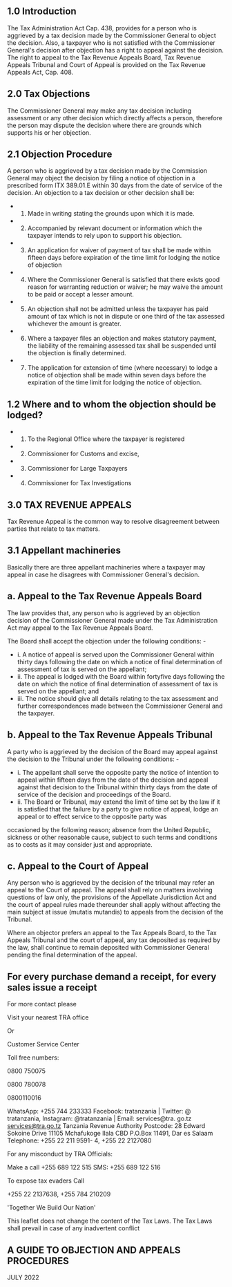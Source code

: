 ## 1.0 Introduction

The  Tax Administration Act  Cap.  438, provides  for  a person who is aggrieved by a tax decision made by the Commissioner  General  to  object  the  decision.  Also,  a taxpayer  who  is  not  satisfied  with  the  Commissioner General's decision after objection has a right to appeal against  the  decision.  The  right  to  appeal  to  the  Tax Revenue Appeals Board, Tax Revenue Appeals Tribunal and  Court  of  Appeal  is  provided  on  the  Tax  Revenue Appeals Act, Cap. 408.

## 2.0 Tax Objections

The Commissioner General may make any tax decision including assessment or any other decision which directly affects  a  person,  therefore  the  person  may  dispute  the decision where there are grounds which supports his or her objection.

## 2.1 Objection Procedure

A person who is aggrieved by a tax decision made by the Commission General may object the decision by filing a notice  of  objection  in  a  prescribed  form ITX  389.01.E within 30 days from the date of service of the decision. An objection to a tax decision or other decision shall be:

- 1. Made in writing stating the grounds upon which it is made.
- 2. Accompanied by relevant document or information which the taxpayer intends to rely upon to support his objection.
- 3. An application for waiver of payment of tax  shall be made within fifteen days before expiration of the time limit for lodging the notice of objection
- 4. Where  the  Commissioner  General  is  satisfied that there  exists  good  reason  for  warranting reduction or waiver; he may waive the amount to be paid or accept a lesser amount.
- 5. An  objection  shall  not  be  admitted  unless  the taxpayer has paid amount of tax which is not in dispute or one third of the tax assessed whichever the amount is greater.
- 6. Where a taxpayer files an objection and makes statutory  payment,  the  liability  of  the  remaining assessed tax shall be suspended until the objection is finally determined.
- 7. The  application  for  extension  of  time  (where necessary) to lodge a notice of objection shall be made within seven days before the expiration of the time limit for lodging the notice of objection.

## 1.2 Where  and  to  whom  the  objection  should  be lodged?

- 1. To  the  Regional  Office  where  the  taxpayer  is registered
- 2. Commissioner for Customs and excise,
- 3. Commissioner for Large Taxpayers
- 4. Commissioner for Tax Investigations

## 3.0 TAX REVENUE APPEALS

Tax  Revenue  Appeal  is  the  common  way  to  resolve disagreement between parties that relate to tax matters.

## 3.1 Appellant machineries

Basically there are three appellant machineries where a taxpayer may appeal in case he disagrees with Commissioner General's decision.

## a. Appeal to the Tax Revenue Appeals Board

The law provides that, any person who is aggrieved by an objection decision of the Commissioner General made under the Tax Administration Act may appeal to the Tax Revenue Appeals Board.

The Board shall accept the objection under the following conditions: -

- i. A notice of appeal is served upon the Commissioner General  within  thirty  days  following  the  date  on which a notice of final determination of assessment of tax is served on the appellant;
- ii. The appeal is lodged with the Board within fortyfive days following the date on which the notice of final determination of assessment of tax is served on the appellant; and
- iii. The notice should give all details relating to the tax assessment  and  further  correspondences  made between the Commissioner General and the taxpayer.

## b. Appeal to the Tax Revenue Appeals Tribunal

A party who is aggrieved by the decision of the Board may appeal against the decision to the Tribunal under the following conditions: -

- i.  The  appellant  shall  serve  the  opposite  party  the notice of intention to appeal within fifteen days from the  date  of  the  decision  and  appeal  against  that decision to the Tribunal within thirty days from the date of service of the decision and proceedings of the Board.
- ii. The Board or Tribunal, may extend the limit of time set by the law if it is satisfied that the failure by a party to give notice of appeal, lodge an appeal or to effect service to the opposite party was

occasioned by the following reason; absence from the United Republic, sickness or other reasonable cause, subject to such terms and conditions as to costs as it may consider just and appropriate.

## c. Appeal to the Court of Appeal

Any person who is aggrieved by the decision of the tribunal may refer an appeal to the Court of appeal. The appeal shall rely on matters involving questions of law only, the provisions of the Appellate Jurisdiction Act and the court of appeal rules made thereunder shall apply without affecting the main subject at issue (mutatis mutandis) to appeals from the decision of the Tribunal.

Where  an  objector  prefers  an  appeal  to  the  Tax Appeals  Board,  to  the  Tax Appeals  Tribunal  and the court of appeal, any tax deposited as required by the law, shall continue to remain deposited with Commissioner General pending the final determination of the appeal.

## For every purchase demand a receipt, for every sales issue a receipt

For more contact please

Visit your nearest TRA office

Or

Customer Service Center

Toll free numbers:

0800 750075

0800 780078

0800110016

WhatsApp: +255 744 233333 Facebook: tratanzania | Twitter: @ tratanzania, Instagram: @tratanzania | Email:  services@tra. go.tz services@tra.go.tz Tanzania Revenue Authority Postcode: 28 Edward Sokoine Drive 11105 Mchafukoge Ilala CBD P.O.Box 11491, Dar es Salaam Telephone: +255 22 211 9591- 4, +255 22 2127080

For any misconduct by TRA Officials:

Make a call +255 689 122 515 SMS: +255 689 122 516

To expose tax evaders Call

+255 22 2137638, +255 784 210209

'Together We Build Our Nation'

This leaflet does not change the content of the Tax Laws. The Tax Laws shall prevail in case of any inadvertent conflict

<!-- image -->

## A GUIDE TO OBJECTION AND APPEALS PROCEDURES

<!-- image -->

JULY 2022